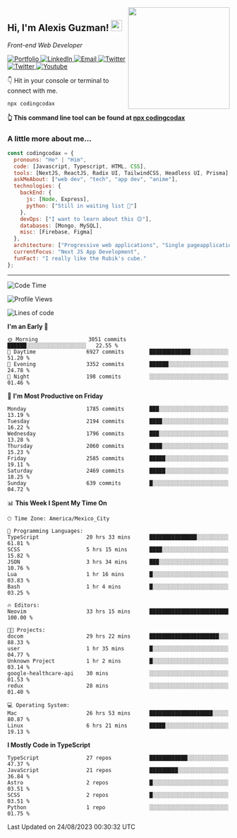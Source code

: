 <img align='right' src="https://media.giphy.com/media/M9gbBd9nbDrOTu1Mqx/giphy.gif" width="230">
<h2>Hi, I'm Alexis Guzman! <img src="https://media.giphy.com/media/hvRJCLFzcasrR4ia7z/giphy.gif" width="25px"></h2>
<p><em>Front-end Web Developer</em></p>

<p>
  <a href='https://www.codingcodax.dev' target='_blank'>
    <img alt='Portfolio' src='https://img.shields.io/badge/Portfolio-black?logo=vercel&style=flat-square'>
  </a>
  <a href='https://linkedin.com/in/codingcodax' target='_blank'>
    <img alt='LinkedIn' src='https://img.shields.io/badge/LinkedIn-black?logo=LinkedIn&style=flat-square'>
  </a>
  <a href='mailto:codingcodax@gmail.com' target='_blank'>
    <img alt='Email' src='https://img.shields.io/badge/Email-black?logo=Gmail&style=flat-square'>
  </a>
  <a href='https://twitter.com/codingcodax' target='_blank'>
    <img alt='Twitter' src='https://img.shields.io/badge/Twitter-black?logo=Twitter&style=flat-square'>
  </a>
  <a href='https://www.instagram.com/codingcodax' target='_blank'>
    <img alt='Twitter' src='https://img.shields.io/badge/Instagram-black?logo=Instagram&style=flat-square'>
  </a>
  <a href='https://www.youtube.com/@codingcodax' target='_blank'>
    <img alt='Youtube' src='https://img.shields.io/badge/YouTube-black?logo=Youtube&style=flat-square'>
  </a>
</p>

👇 Hit in your console or terminal to connect with me.

```bash
npx codingcodax 
```
**👆 This command line tool can be found at [npx codingcodax](https://github.com/codingcodax/npx-codingcodax)**

<h3>A little more about me...</h3>

```javascript
const codingcodax = {
  pronouns: "He" | "Him",
  code: [Javascript, Typescript, HTML, CSS],
  tools: [NextJS, ReactJS, Radix UI, TailwindCSS, Headless UI, Prisma],
  askMeAbout: ["web dev", "tech", "app dev", "anime"],
  technologies: {
    backEnd: {
      js: [Node, Express],
      python: ["Still in waiting list 🥲"]
    },
    devOps: ["I want to learn about this 😊"],
    databases: [Mongo, MySQL],
    misc: [Firebase, Figma]
  },
  architecture: ["Progressive web applications", "Single pageapplications"],
  currentFocus: "Next JS App Development",
  funFact: "I really like the Rubik's cube."
};
```

---

<!--START_SECTION:waka-->
![Code Time](http://img.shields.io/badge/Code%20Time-1%2C650%20hrs%2019%20mins-blue)

![Profile Views](http://img.shields.io/badge/Profile%20Views-16-blue)

![Lines of code](https://img.shields.io/badge/From%20Hello%20World%20I%27ve%20Written-8.8%20million%20lines%20of%20code-blue)

**I'm an Early 🐤** 

```text
🌞 Morning                3051 commits        ██████░░░░░░░░░░░░░░░░░░░   22.55 % 
🌆 Daytime                6927 commits        █████████████░░░░░░░░░░░░   51.20 % 
🌃 Evening                3352 commits        ██████░░░░░░░░░░░░░░░░░░░   24.78 % 
🌙 Night                  198 commits         ░░░░░░░░░░░░░░░░░░░░░░░░░   01.46 % 
```
📅 **I'm Most Productive on Friday** 

```text
Monday                   1785 commits        ███░░░░░░░░░░░░░░░░░░░░░░   13.19 % 
Tuesday                  2194 commits        ████░░░░░░░░░░░░░░░░░░░░░   16.22 % 
Wednesday                1796 commits        ███░░░░░░░░░░░░░░░░░░░░░░   13.28 % 
Thursday                 2060 commits        ████░░░░░░░░░░░░░░░░░░░░░   15.23 % 
Friday                   2585 commits        █████░░░░░░░░░░░░░░░░░░░░   19.11 % 
Saturday                 2469 commits        █████░░░░░░░░░░░░░░░░░░░░   18.25 % 
Sunday                   639 commits         █░░░░░░░░░░░░░░░░░░░░░░░░   04.72 % 
```


📊 **This Week I Spent My Time On** 

```text
🕑︎ Time Zone: America/Mexico_City

💬 Programming Languages: 
TypeScript               20 hrs 33 mins      ███████████████░░░░░░░░░░   61.81 % 
SCSS                     5 hrs 15 mins       ████░░░░░░░░░░░░░░░░░░░░░   15.82 % 
JSON                     3 hrs 34 mins       ███░░░░░░░░░░░░░░░░░░░░░░   10.76 % 
Lua                      1 hr 16 mins        █░░░░░░░░░░░░░░░░░░░░░░░░   03.83 % 
Bash                     1 hr 4 mins         █░░░░░░░░░░░░░░░░░░░░░░░░   03.25 % 

🔥 Editors: 
Neovim                   33 hrs 15 mins      █████████████████████████   100.00 % 

🐱‍💻 Projects: 
docom                    29 hrs 22 mins      ██████████████████████░░░   88.33 % 
user                     1 hr 35 mins        █░░░░░░░░░░░░░░░░░░░░░░░░   04.77 % 
Unknown Project          1 hr 2 mins         █░░░░░░░░░░░░░░░░░░░░░░░░   03.14 % 
google-healthcare-api    30 mins             ░░░░░░░░░░░░░░░░░░░░░░░░░   01.53 % 
redux                    28 mins             ░░░░░░░░░░░░░░░░░░░░░░░░░   01.40 % 

💻 Operating System: 
Mac                      26 hrs 53 mins      ████████████████████░░░░░   80.87 % 
Linux                    6 hrs 21 mins       █████░░░░░░░░░░░░░░░░░░░░   19.13 % 
```

**I Mostly Code in TypeScript** 

```text
TypeScript               27 repos            ████████████░░░░░░░░░░░░░   47.37 % 
JavaScript               21 repos            █████████░░░░░░░░░░░░░░░░   36.84 % 
Astro                    2 repos             █░░░░░░░░░░░░░░░░░░░░░░░░   03.51 % 
SCSS                     2 repos             █░░░░░░░░░░░░░░░░░░░░░░░░   03.51 % 
Python                   1 repo              ░░░░░░░░░░░░░░░░░░░░░░░░░   01.75 % 
```




 Last Updated on 24/08/2023 00:30:32 UTC
<!--END_SECTION:waka-->
